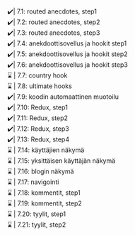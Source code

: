 ✔️| 7.1: routed anecdotes, step1 <br>
✔️| 7.2: routed anecdotes, step2 <br>
✔️| 7.3: routed anecdotes, step3 <br>
✔️| 7.4: anekdoottisovellus ja hookit step1 <br>
✔️| 7.5: anekdoottisovellus ja hookit step2 <br>
✔️| 7.6: anekdoottisovellus ja hookit step3 <br>
⌛ | 7.7: country hook <br>
⌛ | 7.8: ultimate hooks <br>
✔️| 7.9: koodin automaattinen muotoilu <br>
✔️| 7.10: Redux, step1 <br>
✔️| 7.11: Redux, step2 <br>
✔️| 7.12: Redux, step3 <br>
✔️| 7.13: Redux, step4 <br>
⌛ | 7.14: käyttäjien näkymä <br>
⌛ | 7.15: yksittäisen käyttäjän näkymä <br>
⌛ | 7.16: blogin näkymä <br>
⌛ | 7.17: navigointi <br>
⌛ | 7.18: kommentit, step1 <br>
⌛ | 7.19: kommentit, step2 <br>
⌛ | 7.20: tyylit, step1 <br>
⌛ | 7.21: tyylit, step2 <br>
